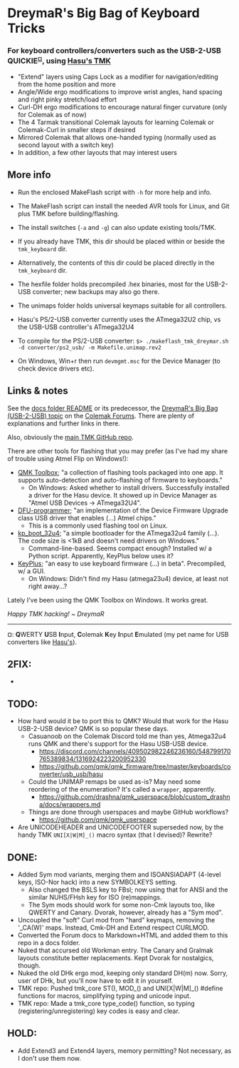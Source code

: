 DreymaR's Big Bag of Keyboard Tricks
====================================

### For keyboard controllers/converters such as the USB-2-USB QUICKIE<sup>[¤](#QICO)</sup>, using [Hasu's TMK][TMKG]

* "Extend" layers using Caps Lock as a modifier for navigation/editing from the home position and more
* Angle/Wide ergo modifications to improve wrist angles, hand spacing and right pinky stretch/load effort
* Curl-DH ergo modifications to encourage natural finger curvature (only for Colemak as of now)
* The 4 Tarmak transitional Colemak layouts for learning Colemak or Colemak-Curl in smaller steps if desired
* Mirrored Colemak that allows one-handed typing (normally used as second layout with a switch key)
* In addition, a few other layouts that may interest users

More info
---------

* Run the enclosed MakeFlash script with `-h` for more help and info.
* The MakeFlash script can install the needed AVR tools for Linux, and Git plus TMK before building/flashing.
* The install switches (`-a` and `-g`) can also update existing tools/TMK.
* If you already have TMK, this dir should be placed within or beside the `tmk_keyboard` dir.
* Alternatively, the contents of this dir could be placed directly in the `tmk_keyboard` dir.
* The hexfile folder holds precompiled .hex binaries, most for the USB-2-USB converter; new backups may also go there.
* The unimaps folder holds universal keymaps suitable for all controllers.

* Hasu's PS/2-USB converter currently uses the ATmega32U2 chip, vs the USB-USB controller's ATmega32U4
* To compile for the PS/2-USB converter: `$> ./makeflash_tmk_dreymar.sh -d converter/ps2_usb/ -m Makefile.unimap.rev2`

* On Windows, Win+r then run `devmgmt.msc` for the Device Manager (to check device drivers etc).


Links & notes
-------------

See the [docs folder README][DOCS] or its predecessor, the [DreymaR's Big Bag (USB-2-USB) topic][DBBU] on the [Colemak Forums][CMKF].
There are plenty of explanations and further links in there.

Also, obviously the [main TMK GitHub repo][TMKG].

There are other tools for flashing that you may prefer (as I've had my share of trouble using Atmel Flip on Windows!):

* [QMK Toolbox](https://github.com/qmk/qmk_toolbox/); "a collection of flashing tools packaged into one app. It supports auto-detection and auto-flashing of firmware to keyboards."
  - On Windows: Asked whether to install drivers. Successfully installed a driver for the Hasu device. It showed up in Device Manager as "Atmel USB Devices -> ATmega32U4".
* [DFU-programmer](https://github.com/dfu-programmer/dfu-programmer); "an implementation of the Device Firmware Upgrade class USB driver that enables (...) Atmel chips."
  - This is a commonly used flashing tool on Linux.
* [kp_boot_32u4](https://github.com/ahtn/kp_boot_32u4); "a simple bootloader for the ATmega32u4 family (...). The code size is <1kB and doesn't need drivers on Windows."
  - Command-line-based. Seems compact enough? Installed w/ a Python script. Apparently, KeyPlus below uses it?
* [KeyPlus](https://github.com/ahtn/keyplus); "an easy to use keyboard firmware (...) in beta". Precompiled, w/ a GUI. 
  - On Windows: Didn't find my Hasu (atmega23u4) device, at least not right away...?

Lately I've been using the QMK Toolbox on Windows. It works great.
<br>

_Happy TMK hacking!_
_~ DreymaR_

___
<a name="QICO" title="QWERTY USB Input, Colemak Key Input Emulated">¤</a>: **Q**WERTY **U**SB **I**nput, **C**olemak **K**ey **I**nput **E**mulated (my pet name for USB converters like [Hasu's][HU2U]).

2FIX:
-----
- 

TODO:
-----
- How hard would it be to port this to QMK? Would that work for the Hasu USB-2-USB device? QMK is so popular these days.
	- Casuanoob on the Colemak Discord told me than yes, Atmega32u4 runs QMK and there's support for the Hasu USB-USB device.
		- https://discord.com/channels/409502982246236160/548799170765389834/1316924223200952330
		- https://github.com/qmk/qmk_firmware/tree/master/keyboards/converter/usb_usb/hasu
	- Could the UNIMAP remaps be used as-is? May need some reordering of the enumeration? It's called a `wrapper`, apparently.
		- https://github.com/drashna/qmk_userspace/blob/custom_drashna/docs/wrappers.md
	- Things are done through userspaces and maybe GitHub workflows?
		- https://github.com/qmk/qmk_userspace
- Are UNICODEHEADER and UNICODEFOOTER superseded now, by the handy TMK `UNI[X|W|M]_()` macro syntax (that I devised)? Rewrite?

DONE:
-----
- Added Sym mod variants, merging them and ISOANSIADAPT (4-level keys, ISO-Nor hack) into a new SYMBOLKEYS setting.
	- Also changed the BSLS key to FBsl; now using that for ANSI and the similar NUHS/FHsh key for ISO (re)mappings.
	- The Sym mods should work for some non-Cmk layouts too, like QWERTY and Canary. Dvorak, however, already has a "Sym mod".
- Uncoupled the "soft" Curl mod from "hard" keymaps, removing the '_CA(W)' maps. Instead, Cmk-DH and Extend respect CURLMOD.
- Converted the Forum docs to Markdown+HTML and added them to this repo in a docs folder.
- Nuked that accursed old Workman entry. The Canary and Gralmak layouts constitute better replacements. Kept Dvorak for nostalgics, though.
- Nuked the old DHk ergo mod, keeping only standard DH(m) now. Sorry, user of DHk, but you'll now have to edit it in yourself.
- TMK repo: Pushed tmk_core ST(), MOD_() and UNI[X|W|M]_() #define functions for macros, simplifying typing and unicode input.
- TMK repo: Made a tmk_core type_code() function, so typing (registering/unregistering) key codes is easy and clear.

HOLD:
-----
- Add Extend3 and Extend4 layers, memory permitting? Not necessary, as I don't use them now.


[TMKG]: https://github.com/tmk/tmk_keyboard (Hasu's TMK repository on GitHub)
[DBBU]: http://forum.colemak.com/viewtopic.php?id=2158 (DreymaR's Big Bag of Keyboard Tricks - USB edition)
[DOCS]: ./docs/README.md (The docs folder README, ported from the BigBag USB-2-USB Forum Topic)
[CMKF]: http://forum.colemak.com (Shai's Colemak forums)
[HU2U]: https://geekhack.org/index.php?topic=69169 (Hasu's USB-USB keyboard converter)
